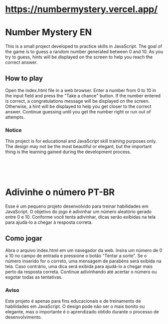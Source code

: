# https://numbermystery.vercel.app/

# Number Mystery EN
This is a small project developed to practice skills in JavaScript. The goal of the game is to guess a random number generated between 0 and 10. As you try to guess, hints will be displayed on the screen to help you reach the correct answer.

## How to play
Open the index.html file in a web browser.
Enter a number from 0 to 10 in the input field and press the "Take a chance" button.
If the number entered is correct, a congratulations message will be displayed on the screen.
Otherwise, a hint will be displayed to help you get closer to the correct answer.
Continue guessing until you get the number right or run out of attempts.

### Notice
This project is for educational and JavaScript skill training purposes only. The design may not be the most beautiful or elegant, but the important thing is the learning gained during the development process.

<div style="height: 50px;"></div>

# Adivinhe o número PT-BR

Esse é um pequeno projeto desenvolvido para treinar habilidades em JavaScript. O objetivo do jogo é adivinhar um número aleatório gerado entre 0 e 10. Conforme você tenta adivinhar, dicas serão exibidas na tela para ajudá-lo a chegar à resposta correta.

## Como jogar
Abra o arquivo index.html em um navegador da web.
Insira um número de 0 a 10 no campo de entrada e pressione o botão "Tentar a sorte".
Se o número inserido for o correto, uma mensagem de parabéns será exibida na tela.
Caso contrário, uma dica será exibida para ajudá-lo a chegar mais perto da resposta correta.
Continue adivinhando até acertar o número ou esgotar todas as tentativas.

### Aviso
Este projeto é apenas para fins educacionais e de treinamento de habilidades em JavaScript. O design pode não ser o mais bonito ou elegante, mas o importante é o aprendizado obtido durante o processo de desenvolvimento.
